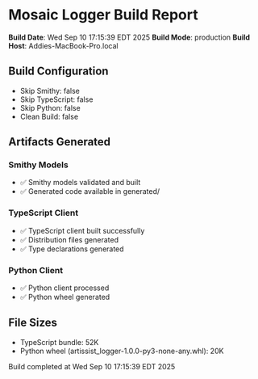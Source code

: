 # Mosaic Logger Build Report

**Build Date**: Wed Sep 10 17:15:39 EDT 2025
**Build Mode**: production
**Build Host**: Addies-MacBook-Pro.local

## Build Configuration

- Skip Smithy: false
- Skip TypeScript: false  
- Skip Python: false
- Clean Build: false

## Artifacts Generated

### Smithy Models
- ✅ Smithy models validated and built
- ✅ Generated code available in generated/

### TypeScript Client
- ✅ TypeScript client built successfully
- ✅ Distribution files generated
- ✅ Type declarations generated

### Python Client
- ✅ Python client processed
- ✅ Python wheel generated

## File Sizes

- TypeScript bundle:  52K
- Python wheel (artissist_logger-1.0.0-py3-none-any.whl):  20K

Build completed at Wed Sep 10 17:15:39 EDT 2025
